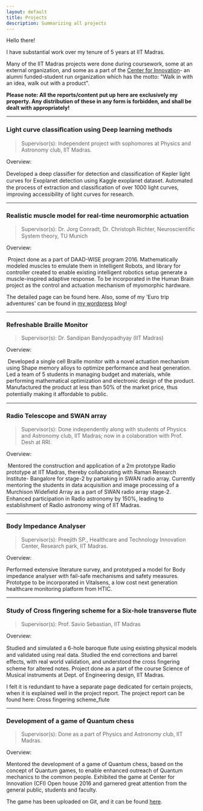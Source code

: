 ```yaml
---
layout: default
title: Projects
description: Summarizing all projects
---
```


Hello there!

I have substantial work over my tenure of 5 years at IIT Madras. 

Many of the IIT Madras projects were done during coursework, some at an external organization, and some as a part of the [Center for Innovation](http://cfi.iitm.ac.in/wordpress/)- an alumni funded-student run organization which has the motto: "Walk in with an idea, walk out with a product".

**Please note: All the reports/content put up here are exclusively my property. Any distribution of these in any form is forbidden, and shall be dealt with appropriately!**

* * *

### Light curve classiﬁcation using Deep learning methods

>Supervisor(s): Independent project with sophomores at Physics and Astronomy club, IIT Madras.

Overview:

Developed a deep classiﬁer for detection and classiﬁcation of Kepler light curves for Exoplanet detection using Kaggle exoplanet dataset.
Automated the process of extraction and classiﬁcation of over 1000 light curves, improving accessibility of light curves for research.

* * *

### Realistic muscle model for real-time neuromorphic actuation

>Supervisor(s): Dr. Jorg Conradt, Dr. Christoph Richter, Neuroscientiﬁc System theory, TU Munich

Overview:

 Project done as a part of DAAD-WISE program 2016. Mathematically modeled muscles to emulate them in Intelligent Robots, and library for controller created to enable existing intelligent robotics setup generate a muscle-inspired adaptive response.
To be incorporated in the Human Brain project as the control and actuation mechanism of myomorphic hardware.

The detailed page can be found here. Also, some of my 'Euro trip adventures' can be found in [my wordpress](https://vishalupendran.wordpress.com/) blog!

* * *

### Refreshable Braille Monitor

>Supervisor(s): Dr. Sandipan Bandyopadhyay (IIT Madras)

Overview:

 Developed a single cell Braille monitor with a novel actuation mechanism using Shape memory alloys to optimize performance and heat generation.
Led a team of 5 students in managing budget and materials, while performing mathematical optimization and electronic design of the product.
Manufactured the product at less than 50% of the market price, thus potentially making it aﬀordable to public.

* * *

### Radio Telescope and SWAN array

>Supervisor(s): Done independently along with students of Physics and Astronomy club, IIT Madras; now in a colaboration with Prof. Desh at RRI.

Overview:

 Mentored the construction and application of a 2m prototype Radio prototype at IIT Madras, thereby collaborating with Raman Research Institute- Bangalore for stage-2 by partaking in SWAN radio array.
Currently mentoring the students in data acquisition and image processing of a Murchison Wideﬁeld Array as a part of SWAN radio array stage-2.
Enhanced participation in Radio astronomy by 150%, leading to establishment of Radio astronomy wing of IIT Madras.

* * *

### Body Impedance Analyser

>Supervisor(s): Preejith SP., Healthcare and Technology Innovation Center, Research park, IIT Madras.

Overview:

Performed extensive literature survey, and prototyped a model for Body impedance analyser with fail-safe mechanisms and safety measures.
Prototype to be incorporated in Vitalsens, a low cost next generation healthcare monitoring platform from HTIC.

* * *

### Study of Cross ﬁngering scheme for a Six-hole transverse ﬂute

>Supervisor(s): Prof. Savio Sebastian, IIT Madras

Overview:

Studied and simulated a 6-hole baroque ﬂute using existing physical models and validated using real data.
Studied the end corrections and barrel eﬀects, with real world validation, and understood the cross ﬁngering scheme for altered notes.
Project done as a part of the course Science of Musical instruments at Dept. of Engineering design, IIT Madras.

I felt it is redundant to have a separate page dedicated for certain projects, when it is explained well in the project report. The project report can be found here: Cross fingering scheme_flute

* * * 
### Development of a game of Quantum chess

>Supervisor(s): Done as a part of Physics and Astronomy club, IIT Madras.

Overview:

Mentored the development of a game of Quantum chess, based on the concept of Quantum games, to enable enhanced outreach of Quantum mechanics to the common people.
Exhibited the game at Center for Innovation (CFI) Open house 2016 and garnered great attention from the general public, students and faculty.

The game has been uploaded on Git, and it can be found [here](https://github.com/Vishal-Upendran/Quantum-Chess).